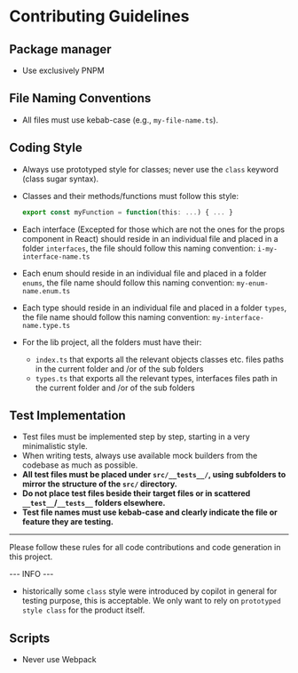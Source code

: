 # Contributing Guidelines

## Package manager

- Use exclusively PNPM

## File Naming Conventions

- All files must use kebab-case (e.g., `my-file-name.ts`).

## Coding Style

- Always use prototyped style for classes; never use the `class` keyword (class sugar syntax).
- Classes and their methods/functions must follow this style:
    ```ts
    export const myFunction = function(this: ...) { ... }
    ```
- Each interface (Excepted for those which are not the ones for the props component in React) should reside in an individual file and placed in a folder `interfaces`, the file should follow this naming convention: `i-my-interface-name.ts`

- Each enum should reside in an individual file and placed in a folder `enums`, the file name should follow this naming convention: `my-enum-name.enum.ts`

- Each type should reside  in an individual file and placed in a folder `types`, the file name should follow this naming convention: `my-interface-name.type.ts`

- For the lib project, all the folders must have their:
  - `index.ts` that exports all the relevant objects classes etc. files paths in the current folder and /or of the sub folders 
  - `types.ts` that exports all the relevant types, interfaces files path in the current folder and /or of the sub folders 



## Test Implementation

- Test files must be implemented step by step, starting in a very minimalistic style.
- When writing tests, always use available mock builders from the codebase as much as possible.
- **All test files must be placed under `src/__tests__/`, using subfolders to mirror the structure of the `src/` directory.**
- **Do not place test files beside their target files or in scattered `__test__`/`__tests__` folders elsewhere.**
- **Test file names must use kebab-case and clearly indicate the file or feature they are testing.**

---

Please follow these rules for all code contributions and code generation in this project.

--- INFO ---

- historically some `class` style were introduced by copilot in general for testing purpose, this is acceptable. We only want to rely on `prototyped style class` for the product itself.

## Scripts 

- Never use Webpack 